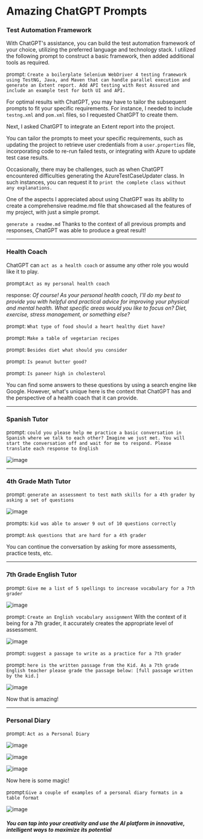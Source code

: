 # Amazing ChatGPT Prompts 
### Test Automation Framework

With ChatGPT's assistance, you can build the test automation framework of your choice, utilizing the preferred language and technology stack. I utilized the following prompt to construct a basic framework, then added additional tools as required.

prompt: `Create a boilerplate Selenium WebDriver 4 testing framework using TestNG, Java, and Maven that can handle parallel execution and generate an Extent report. Add API testing with Rest Assured and include an example test for both UI and API.`

For optimal results with ChatGPT, you may have to tailor the subsequent prompts to fit your specific requirements. For instance, I needed to include `testng.xml` and `pom.xml` files, so I requested ChatGPT to create them.

Next, I asked ChatGPT to integrate an Extent report into the project.

You can tailor the prompts to meet your specific requirements, such as updating the project to retrieve user credentials from a `user.properties` file, incorporating code to re-run failed tests, or integrating with Azure to update test case results.

Occasionally, there may be challenges, such as when ChatGPT encountered difficulties generating the AzureTestCaseUpdater class. In such instances, you can request it to `print the complete class without any explanations.`

One of the aspects I appreciated about using ChatGPT was its ability to create a comprehensive readme.md file that showcased all the features of my project, with just a simple prompt.

`generate a readme.md` Thanks to the context of all previous prompts and responses, ChatGPT was able to produce a great result!

--------------------------
### Health Coach

ChatGPT can `act as a health coach` or assume any other role you would like it to play.

prompt:`Act as my personal health coach`

response: _Of course! As your personal health coach, I'll do my best to provide you with helpful and practical advice for improving your physical and mental health. What specific areas would you like to focus on? Diet, exercise, stress management, or something else?_

prompt: `What type of food should a heart healthy diet have? `

prompt: `Make a table of vegetarian recipes`

prompt: `Besides diet what should you consider`

prompt: `Is peanut butter good? `

prompt: `Is paneer high in cholesterol`

You can find some answers to these questions by using a search engine like Google. However, what's unique here is the context that ChatGPT has and the perspective of a health coach that it can provide.

--------------------------
### Spanish Tutor

prompt: `could you please help me practice a basic conversation in Spanish where we talk to each other? Imagine we just met. You will start the conversation off and wait for me to respond. Please translate each response to English`

![image](https://user-images.githubusercontent.com/8144683/218274659-e2d1a28b-4ad2-41ca-a3f4-868f17b2b6c4.png)

--------------------------
### 4th Grade Math Tutor

prompt: `generate an assessment to test math skills for a 4th grader by asking a set of questions`

![image](https://user-images.githubusercontent.com/8144683/218272263-21ee56b3-39d4-4734-b5a5-5fd7748520e7.png)

prompts: `kid was able to answer 9 out of 10 questions correctly`

prompt: `Ask questions that are hard for a 4th grader`

You can continue the conversation by asking for more assessments, practice tests, etc.

--------------------------
### 7th Grade English Tutor

prompt: `Give me a list of 5 spellings to increase vocabulary for a 7th grader`

![image](https://user-images.githubusercontent.com/8144683/218272530-83aee003-49cd-406b-94d8-5b4a703c29bc.png)

prompt: `Create an English vocabulary assignment` With the context of it being for a 7th grader, it accurately creates the appropriate level of assessment.

![image](https://user-images.githubusercontent.com/8144683/218272745-7453015c-696b-4a0b-a173-7e962a4ca6e7.png)

prompt: `suggest a passage to write as a practice for a 7th grader`

prompt: `here is the written passage from the Kid. As a 7th grade English teacher please grade the passage below: [full passage written by the kid.]`

![image](https://user-images.githubusercontent.com/8144683/218272930-55626b78-6f18-4b89-91a7-7c3599f7bf40.png)

Now that is amazing!

--------------------------
### Personal Diary

prompt: `Act as a Personal Diary`

![image](https://user-images.githubusercontent.com/8144683/218273047-e93b4afd-c356-42b9-99ae-80a2ac409b1b.png)

![image](https://user-images.githubusercontent.com/8144683/218273110-2e9caf5d-e5e7-40f1-94e7-ca67236955ca.png)

![image](https://user-images.githubusercontent.com/8144683/218273203-8b67abe2-b973-4060-973e-07fc91af32dd.png)

Now here is some magic!

prompt:`Give a couple of examples of a personal diary formats in a table format`

![image](https://user-images.githubusercontent.com/8144683/218273294-a43a1709-ed61-4b41-a808-44917f363e6e.png)

#### _You can tap into your creativity and use the AI platform in innovative, intelligent ways to maximize its potential_




